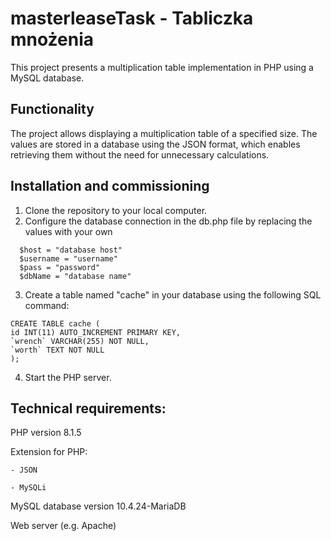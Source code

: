 # masterleaseTask - Tabliczka mnożenia
This project presents a multiplication table implementation in PHP using a MySQL database.

## Functionality

The project allows displaying a multiplication table of a specified size. The values are stored in a database using the JSON format, which enables retrieving them without the need for unnecessary calculations.

## Installation and commissioning

1. Clone the repository to your local computer.
2. Configure the database connection in the db.php file by replacing the   values with your own
```
  $host = "database host"
  $username = "username"
  $pass = "password"
  $dbName = "database name"

```

3. Create a table named "cache" in your database using the following SQL command:
  ```
  CREATE TABLE cache (
  id INT(11) AUTO_INCREMENT PRIMARY KEY,
  `wrench` VARCHAR(255) NOT NULL,
  `worth` TEXT NOT NULL
  );
  ```
  4. Start the PHP server.
  
## Technical requirements:

PHP version 8.1.5

  Extension for PHP:
  
    - JSON
    
    - MySQLi
    
MySQL database version 10.4.24-MariaDB

Web server (e.g. Apache)
